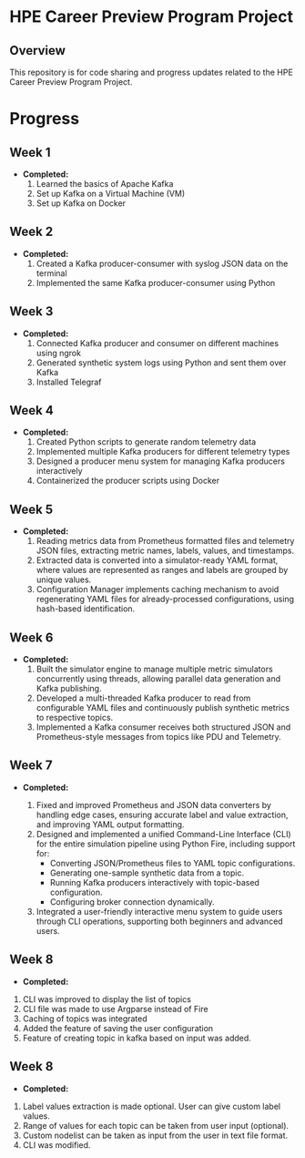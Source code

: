 # HPE Career Preview Program Project
## Overview
This repository is for code sharing and progress updates related to the HPE Career Preview Program Project.

# Progress
## Week 1
- **Completed:**
  1. Learned the basics of Apache Kafka
  2. Set up Kafka on a Virtual Machine (VM)
  3. Set up Kafka on Docker

## Week 2
- **Completed:**
  1. Created a Kafka producer-consumer with syslog JSON data on the terminal
  2. Implemented the same Kafka producer-consumer using Python
## Week 3
- **Completed:**
  1. Connected Kafka producer and consumer on different machines using ngrok
  2. Generated synthetic system logs using Python and sent them over Kafka
  3. Installed Telegraf
     
## Week 4
- **Completed:**
  1. Created Python scripts to generate random telemetry data
  2. Implemented multiple Kafka producers for different telemetry types
  3. Designed a producer menu system for managing Kafka producers interactively
  4. Containerized the producer scripts using Docker

## Week 5
- **Completed:**
  1. Reading metrics data from Prometheus formatted files and telemetry JSON files, extracting metric names, labels, values, and timestamps.
  2. Extracted data is converted into a simulator-ready YAML format, where values are represented as ranges and labels are grouped by unique values.
  3. Configuration Manager implements caching mechanism to avoid regenerating YAML files for already-processed configurations, using hash-based identification.
  
## Week 6
- **Completed:**
  1. Built the simulator engine to manage multiple metric simulators concurrently using threads, allowing parallel data generation and Kafka publishing.
  2. Developed a multi-threaded Kafka producer to read from configurable YAML files and continuously publish synthetic metrics to respective topics.
  3. Implemented a Kafka consumer receives both structured JSON and Prometheus-style messages from topics like PDU and Telemetry.

## Week 7

* **Completed:**

  1. Fixed and improved Prometheus and JSON data converters by handling edge cases, ensuring accurate label and value extraction, and improving YAML output formatting.
  2. Designed and implemented a unified Command-Line Interface (CLI) for the entire simulation pipeline using Python Fire, including support for:
     * Converting JSON/Prometheus files to YAML topic configurations.
     * Generating one-sample synthetic data from a topic.
     * Running Kafka producers interactively with topic-based configuration.
     * Configuring broker connection dynamically.
  3. Integrated a user-friendly interactive menu system to guide users through CLI operations, supporting both beginners and advanced users.
 

  
## Week 8

* **Completed:**

1. CLI was improved to display the list of topics
2. CLI file was made to use Argparse instead of Fire
3. Caching of topics was integrated
4. Added the feature of saving the user configuration
5. Feature of creating topic in kafka based on input was added.



 ## Week 8

* **Completed:**

1. Label values extraction is made optional. User can give custom label values.
2. Range of values for each topic can be taken from user input (optional).
3. Custom nodelist can be taken as input from the user in text file format.
4. CLI was modified.   
